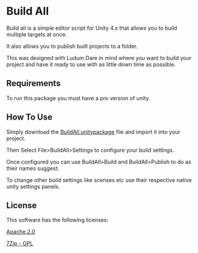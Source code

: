 # Build All #
Build all is a simple editor script for Unity 4.x that allows you to build multiple targets at once.

It also allows you to publish built projects to a folder.

This was designed with Ludum Dare in mind where you want to build your project and have it ready to use with as little down time as possible.

## Requirements ##
To run this package you must have a pro version of unity.

## How To Use ##
Simply download the [BuildAll.unitypackage](https://github.com/wiltaylor/buildall/releases/tag/Release_1) file and import it into your project.

Then Select File>BuildAll>Settings to configure your build settings.

Once configured you can use BuildAll>Build and BuildAll>Publish to do as their names suggest.

To change other build settings like scenses etc use their respective native unity settings panels.

## License ##
This software has the following licenses:

[Apache 2.0](license.txt "Apache 2.0")

[7Zip  - GPL](Assets\Packages\BuildAll\Tools\7zipLicence.txt "7Zip")
